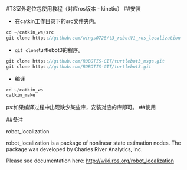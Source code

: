 

#T3室外定位包使用教程（对应ros版本 - kinetic）
##安装
- 在catkin工作目录下的src文件夹内。
```cpp
cd ~/catkin_ws/src
git clone https://github.com/wings0728/t3_robotV1_ros_localization

```
- `git clone`turtlebot3的程序。
```cpp
git clone https://github.com/ROBOTIS-GIT/turtlebot3_msgs.git
git clone https://github.com/ROBOTIS-GIT/turtlebot3.git
```
- 编译
```cpp
cd ~/catkin_ws
catkin_make
```
ps:如果编译过程中出现缺少某些库，安装对应的库即可。
##使用

##备注




robot_localization


robot_localization is a package of nonlinear state estimation nodes. The package was developed by Charles River Analytics, Inc.

Please see documentation here: http://wiki.ros.org/robot_localization
